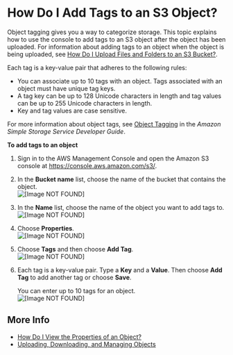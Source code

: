 # How Do I Add Tags to an S3 Object?<a name="add-object-tags"></a>

Object tagging gives you a way to categorize storage\. This topic explains how to use the console to add tags to an S3 object after the object has been uploaded\. For information about adding tags to an object when the object is being uploaded, see [How Do I Upload Files and Folders to an S3 Bucket?](upload-objects.md)\. 

Each tag is a key\-value pair that adheres to the following rules:
+ You can associate up to 10 tags with an object\. Tags associated with an object must have unique tag keys\.
+ A tag key can be up to 128 Unicode characters in length and tag values can be up to 255 Unicode characters in length\.
+ Key and tag values are case sensitive\. 

 For more information about object tags, see [Object Tagging](http://docs.aws.amazon.com/AmazonS3/latest/dev/object-tagging.html) in the *Amazon Simple Storage Service Developer Guide*\.

**To add tags to an object**

1. Sign in to the AWS Management Console and open the Amazon S3 console at [https://console\.aws\.amazon\.com/s3/](https://console.aws.amazon.com/s3/)\.

1. In the **Bucket name** list, choose the name of the bucket that contains the object\.  
![\[Image NOT FOUND\]](http://docs.aws.amazon.com/AmazonS3/latest/user-guide/images/choose-bucket-name.png)

1. In the **Name** list, choose the name of the object you want to add tags to\.  
![\[Image NOT FOUND\]](http://docs.aws.amazon.com/AmazonS3/latest/user-guide/images/object-name-select.png)

1. Choose **Properties**\.  
![\[Image NOT FOUND\]](http://docs.aws.amazon.com/AmazonS3/latest/user-guide/images/object-properties-tab.png)

1. Choose **Tags** and then choose **Add Tag**\.  
![\[Image NOT FOUND\]](http://docs.aws.amazon.com/AmazonS3/latest/user-guide/images/object-tags.png)

1. Each tag is a key\-value pair\. Type a **Key** and a **Value**\. Then choose **Add Tag** to add another tag or choose **Save**\. 

   You can enter up to 10 tags for an object\.  
![\[Image NOT FOUND\]](http://docs.aws.amazon.com/AmazonS3/latest/user-guide/images/enter-object-tags.png)

## More Info<a name="add-object-tags-moreinfo"></a>
+  [How Do I View the Properties of an Object?](view-object-properties.md)
+  [Uploading, Downloading, and Managing Objects](upload-download-objects.md)

